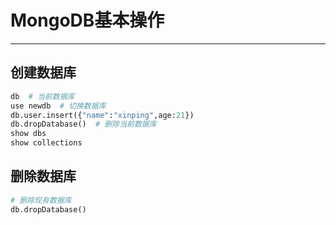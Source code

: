 # MongoDB基本操作

---

## 创建数据库

```python
db  # 当前数据库
use newdb  # 切换数据库
db.user.insert({"name":"xinping",age:21})
db.dropDatabase()  # 删除当前数据库
show dbs
show collections
```

## 删除数据库

```python
# 删除现有数据库
db.dropDatabase()
```

